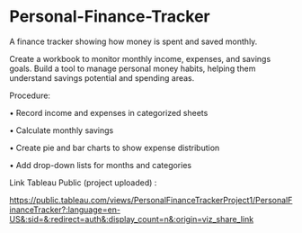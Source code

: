 # Personal-Finance-Tracker

A finance tracker showing how money is spent and saved monthly.

Create a workbook to monitor monthly income, expenses, and savings goals. 
Build a tool to manage personal money habits, helping them understand savings potential and spending areas.

Procedure: 

• Record income and expenses in categorized sheets

• Calculate monthly savings 

• Create pie and bar charts to show expense distribution 

• Add drop-down lists for months and categories

Link Tableau Public (project uploaded) :

https://public.tableau.com/views/PersonalFinanceTrackerProject1/PersonalFinanceTracker?:language=en-US&:sid=&:redirect=auth&:display_count=n&:origin=viz_share_link

